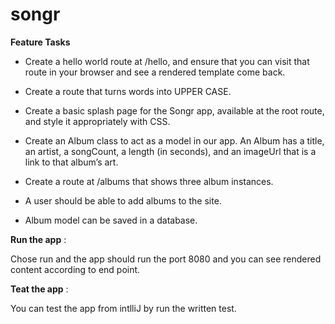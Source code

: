 # songr

**Feature Tasks**

- Create a hello world route at /hello, and ensure that you can visit that route in your browser and see a rendered template come back.

- Create a route that turns words into UPPER CASE.

- Create a basic splash page for the Songr app, available at the root route, and style it appropriately with CSS.

- Create an Album class to act as a model in our app.
  An Album has a title, an artist, a songCount, a length (in seconds), and an imageUrl that is a link to that album’s art.

- Create a route at /albums that shows three album instances.

- A user should be able to add albums to the site.

- Album model can be saved in a database.

**Run the app** :

Chose run and the app should run the port 8080 and you can see rendered content according to end point.

**Teat the app** :

You can test the app from intlliJ by run the written test.
